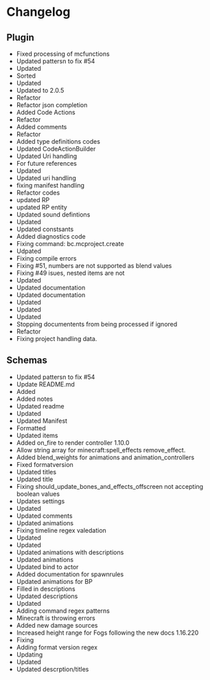 # Changelog 
## Plugin 
- Fixed processing of mcfunctions
- Updated pattersn to fix #54
- Updated
- Sorted
- Updated
- Updated to 2.0.5
- Refactor
- Refactor json completion
- Added Code Actions
- Refactor
- Added comments
- Refactor
- Added type definitions codes
- Updated CodeActionBuilder
- Updated Uri handling
- For future references
- Updated
- Updated uri handling
- fixing manifest handling
- Refactor codes
- updated RP
- updated RP entity
- Updated sound defintions
- Updated
- Updated constsants
- Added diagnostics code
- Fixing command: bc.mcproject.create
- Udpated
- Fixing compile errors
- Fixing #51, numbers are not supported as blend values
- Fixing #49 isues, nested items are not
- Updated
- Updated documentation
- Updated documentation
- Updated
- Updated
- Updated
- Stopping documentents from being processed if ignored
- Refactor
- Fixing project handling data. 
## Schemas 
- Updated pattersn to fix #54
- Update README.md
- Added
- Added notes
- Updated readme
- Updated
- Updated Manifest
- Formatted
- Updated items
- Added on_fire to render controller 1.10.0
- Allow string array for minecraft:spell_effects remove_effect.
- Added blend_weights for animations and animation_controllers
- Fixed formatversion
- Updated titles
- Updated title
- Fixing should_update_bones_and_effects_offscreen not accepting boolean values
- Updates settings
- Updated
- Updated comments
- Updated animations
- Fixing timeline regex valedation
- Updated
- Updated
- Updated animations with descriptions
- Updated animations
- Updated bind to actor
- Added documentation for spawnrules
- Updated animations for BP
- Filled in descriptions
- Updated descriptions
- Updated
- Adding command regex patterns
- Minecraft is throwing errors
- Added new damage sources
- Increased height range for Fogs following the new docs 1.16.220
- Fixing
- Adding format version regex
- Updating
- Updated
- Updated descrption/titles